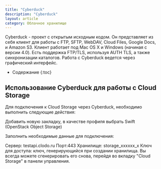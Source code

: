 ```yaml
---
title: "Cyberduck"
description: "Cyberduck"
layout: article
category: Облачное хранилище
---
```


Cyberduck - проект с открытым исходным кодом. Он представляет из себя клиент для работы с FTP, SFTP, WebDAV, Cloud Files, Google Docs, и Amazon S3. Клиент работает под Mac OS X и Windows (начиная с версии 4.0). Есть поддержка FTP/TLS, используя AUTH TLS, а также синхронизации каталогов. Работа с Cyberduck ведется через графический интерфейс.


* Содержание
{:toc}



Использование Cyberduck для работы с Cloud Storage
-----------------

Для подключения к Cloud Storage через Cyberduck, необходимо выполнить следующие действия:

Добавить новую закладку, в качестве профиля выбрать Swift (OpenStack Object Storage)

Заполнить необходимые данные для подключения:

Сервер: testapi.clodo.ru
Порт:443
Хранилище: storage_xxxxxx_x
Ключ для доступа: ключ, генерирующийся при создании хранилища. Вы всегда можете сгенерировать его снова, перейдя во вкладку "Cloud Storage" в панели управления.